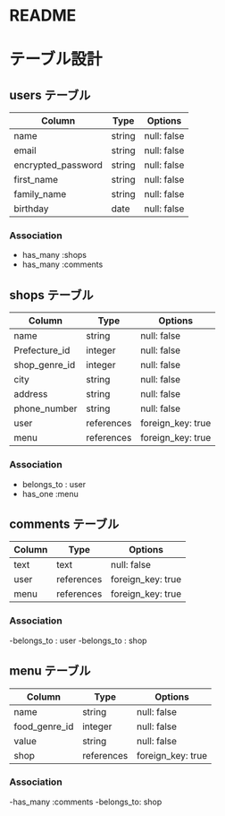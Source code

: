 # README
# テーブル設計

## users テーブル

| Column             | Type   | Options     |
| ---------------    | ------ | ----------- |
| name               | string | null: false |
| email              | string | null: false |
| encrypted_password | string | null: false |
| first_name         | string | null: false |
| family_name        | string | null: false |
| birthday           | date   | null: false |

### Association
- has_many :shops
- has_many :comments
## shops テーブル

| Column                   | Type      | Options          |
| ----------------------   | ------    | --------------   |
| name                     | string    | null: false      |
| Prefecture_id            | integer   | null: false      |
| shop_genre_id            | integer   | null: false      |
| city                     | string    | null: false      |
| address                  | string    | null: false      |
| phone_number             | string    | null: false      |
| user                     | references|foreign_key: true |
| menu                     | references|foreign_key: true |

### Association

- belongs_to : user
- has_one :menu

## comments テーブル

| Column    | Type       | Options                        |
| --------- | ---------- | ------------------------------ |
| text      | text       | null: false                    |
| user      | references | foreign_key: true              |
| menu      | references | foreign_key: true              |

### Association
-belongs_to : user
-belongs_to : shop


## menu テーブル

| Column                 | Type       | Options           |
| ---------------------- | ---------  | --------------    |
| name                   | string     | null: false       |
| food_genre_id          | integer    | null: false       |
| value                  | string     | null: false       |
| shop                   | references | foreign_key: true |
### Association
-has_many :comments
-belongs_to: shop

